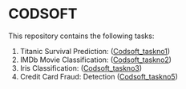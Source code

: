 # CODSOFT

This repository contains the following tasks:
1. Titanic Survival Prediction: ([Codsoft_taskno1](https://github.com/sahil-s-246/CODSOFT/tree/main/Codsoft_taskno1))
2. IMDb Movie Classification: ([Codsoft_taskno2](https://github.com/sahil-s-246/CODSOFT/tree/main/Codsoft_taskno2))
3. Iris Classification: ([Codsoft_taskno3](https://github.com/sahil-s-246/CODSOFT/tree/main/Codsoft_taskno3))
4. Credit Card Fraud: Detection ([Codsoft_taskno5](https://github.com/sahil-s-246/CODSOFT/tree/main/Codsoft_taskno5))
